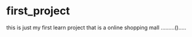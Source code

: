 # first_project
this is just my first learn project that is a online  shopping mall
.........().....